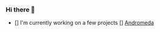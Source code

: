 ### Hi there 👋

- [] I'm currently working on a few projects
[] [Andromeda](https://github.com/Avad3/Andromeda)
